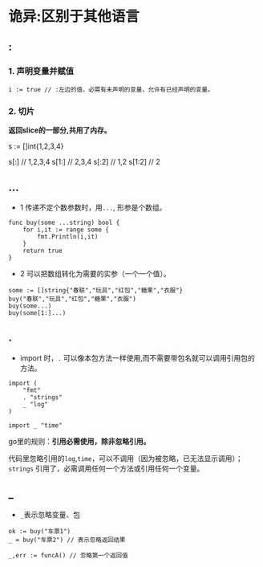 # 诡异:区别于其他语言

## :

### 1. 声明变量并赋值

```
i := true // :左边的值，必需有未声明的变量，允许有已经声明的变量。
```

### 2. 切片

__返回slice的一部分,共用了内存。__

s := []int{1,2,3,4}

s[:] // 1,2,3,4
s[1:] // 2,3,4
s[:2] // 1,2
s[1:2] // 2

## ...

 - 1 传递不定个数参数时，用`...`, 形参是个数组。

```
func buy(some ...string) bool {
	for i,it := range some {
		fmt.Println(i,it)
	}
	return true
}
```

 - 2 可以把数组转化为需要的实参（一个一个值）。

```
some := []string{"春联","玩具","红包","糖果","衣服"}
buy("春联","玩具","红包","糖果","衣服")
buy(some...)
buy(some[1:]...)
```

## .

 - import 时，`.` 可以像本包方法一样使用,而不需要带包名就可以调用引用包的方法。

```
import (
	"fmt"
	. "strings"
	_ "log"
)

import _ "time"
```

go里的规则：__引用必需使用，除非忽略引用。__

代码里忽略引用的`log`,`time`，可以不调用（因为被忽略，已无法显示调用）；
`strings` 引用了，必需调用任何一个方法或引用任何一个变量。


## _

 - `_`表示忽略变量、包

```
ok := buy("车票1")
_ = buy("车票2") // 表示忽略返回结果

_,err := funcA() // 忽略第一个返回值
```

